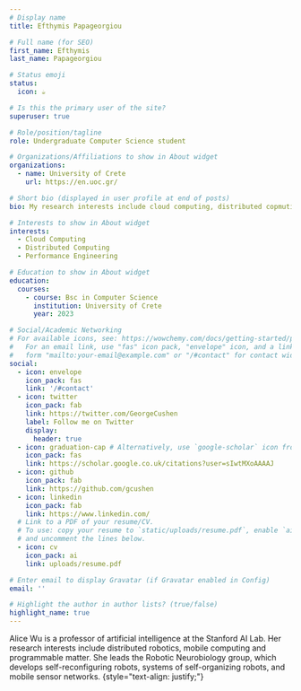```yaml
---
# Display name
title: Efthymis Papageorgiou

# Full name (for SEO)
first_name: Efthymis
last_name: Papageorgiou

# Status emoji
status:
  icon: ☕️

# Is this the primary user of the site?
superuser: true

# Role/position/tagline
role: Undergraduate Computer Science student

# Organizations/Affiliations to show in About widget
organizations:
  - name: University of Crete
    url: https://en.uoc.gr/

# Short bio (displayed in user profile at end of posts)
bio: My research interests include cloud computing, distributed copmuting and performance engineering.

# Interests to show in About widget
interests:
  - Cloud Computing
  - Distributed Computing
  - Performance Engineering

# Education to show in About widget
education:
  courses:
    - course: Bsc in Computer Science
      institution: University of Crete
      year: 2023

# Social/Academic Networking
# For available icons, see: https://wowchemy.com/docs/getting-started/page-builder/#icons
#   For an email link, use "fas" icon pack, "envelope" icon, and a link in the
#   form "mailto:your-email@example.com" or "/#contact" for contact widget.
social:
  - icon: envelope
    icon_pack: fas
    link: '/#contact'
  - icon: twitter
    icon_pack: fab
    link: https://twitter.com/GeorgeCushen
    label: Follow me on Twitter
    display:
      header: true
  - icon: graduation-cap # Alternatively, use `google-scholar` icon from `ai` icon pack
    icon_pack: fas
    link: https://scholar.google.co.uk/citations?user=sIwtMXoAAAAJ
  - icon: github
    icon_pack: fab
    link: https://github.com/gcushen
  - icon: linkedin
    icon_pack: fab
    link: https://www.linkedin.com/
  # Link to a PDF of your resume/CV.
  # To use: copy your resume to `static/uploads/resume.pdf`, enable `ai` icons in `params.yaml`,
  # and uncomment the lines below.
  - icon: cv
    icon_pack: ai
    link: uploads/resume.pdf

# Enter email to display Gravatar (if Gravatar enabled in Config)
email: ''

# Highlight the author in author lists? (true/false)
highlight_name: true
---
```


Alice Wu is a professor of artificial intelligence at the Stanford AI Lab. Her research interests include distributed robotics, mobile computing and programmable matter. She leads the Robotic Neurobiology group, which develops self-reconfiguring robots, systems of self-organizing robots, and mobile sensor networks.
{style="text-align: justify;"}
